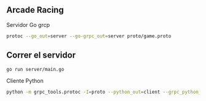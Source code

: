 ## Arcade Racing 

Servidor Go grcp

```bash
protoc --go_out=server --go-grpc_out=server proto/game.proto

```

## Correr el servidor 

```bash
go run server/main.go
```

Cliente Python

```bash
python -m grpc_tools.protoc -I=proto --python_out=client --grpc_python_out=client proto/game.proto

```